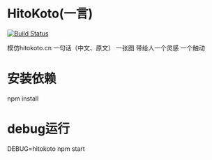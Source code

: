 # HitoKoto(一言)

[![Build Status](https://travis-ci.org/HakuLess/HitoKoto.svg?branch=master)](https://travis-ci.org/HakuLess/HitoKoto)

模仿hitokoto.cn 一句话（中文、原文）  一张图    带给人一个灵感   一个触动

# 安装依赖
npm install

# debug运行
DEBUG=hitokoto npm start

